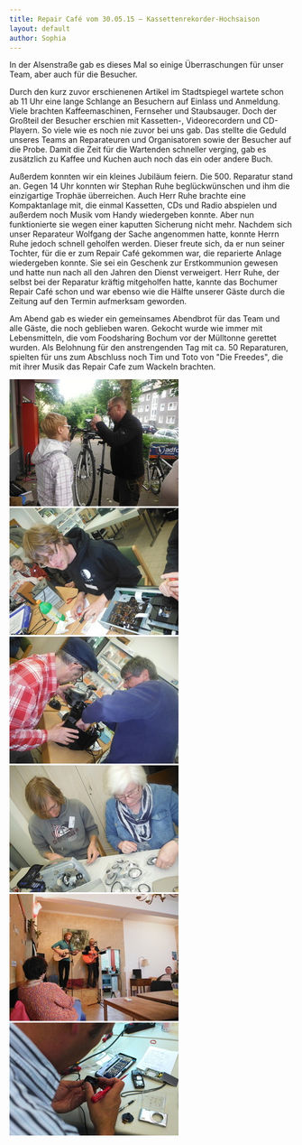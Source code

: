 ```yaml
---
title: Repair Café vom 30.05.15 – Kassettenrekorder-Hochsaison
layout: default
author: Sophia
---
```

In der Alsenstraße gab es dieses Mal so einige Überraschungen für unser Team, aber auch für die Besucher. 

Durch den kurz zuvor erschienenen Artikel im Stadtspiegel wartete schon ab 11 Uhr eine lange Schlange an Besuchern auf Einlass und Anmeldung. Viele brachten Kaffeemaschinen, Fernseher und Staubsauger. Doch der Großteil der Besucher erschien mit Kassetten-, Videorecordern und CD-Playern. So viele wie es noch nie zuvor bei uns gab. Das stellte die Geduld unseres Teams an Reparateuren und Organisatoren sowie der Besucher auf die Probe. Damit die Zeit für die Wartenden schneller verging, gab es zusätzlich zu Kaffee und Kuchen auch noch das ein oder andere Buch. 

Außerdem konnten wir ein kleines Jubiläum feiern. Die 500. Reparatur stand an. Gegen 14 Uhr konnten wir Stephan Ruhe beglückwünschen und ihm die einzigartige Trophäe überreichen. Auch Herr Ruhe brachte eine Kompaktanlage mit, die einmal Kassetten, CDs und Radio abspielen und außerdem noch Musik vom Handy wiedergeben konnte. Aber nun funktionierte sie wegen einer kaputten Sicherung nicht mehr. Nachdem sich unser Reparateur Wolfgang der Sache angenommen hatte, konnte Herrn Ruhe jedoch schnell geholfen werden. Dieser freute sich, da er nun seiner Tochter, für die er zum Repair Café gekommen war, die reparierte Anlage wiedergeben konnte. Sie sei ein Geschenk zur Erstkommunion gewesen und hatte nun nach all den Jahren den Dienst verweigert. Herr Ruhe, der selbst bei der Reparatur kräftig mitgeholfen hatte, kannte das Bochumer Repair Café schon und war ebenso wie die Hälfte unserer Gäste durch die Zeitung auf den Termin aufmerksam geworden.

Am Abend gab es wieder ein gemeinsames Abendbrot für das Team und alle Gäste, die noch geblieben waren. Gekocht wurde wie immer mit Lebensmitteln, die vom Foodsharing Bochum vor der Mülltonne gerettet wurden. Als Belohnung für den anstrengenden Tag mit ca. 50 Reparaturen, spielten für uns zum Abschluss noch Tim und Toto von "Die Freedes", die mit ihrer Musik das Repair Cafe zum Wackeln brachten.

![img1](/assets/pictures/2015-mai-3.jpg)
![img2](/assets/pictures/2015-mai-4.jpg)
![img3](/assets/pictures/2015-mai-5.jpg)
![img4](/assets/pictures/2015-mai-6.jpg)
![img5](/assets/pictures/2015-mai-9.jpg)
![img6](/assets/pictures/2015-mai-11.jpg)
